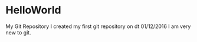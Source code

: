 # HelloWorld
My Git Repository
I created my first git repository on dt 01/12/2016
I am very new to git.
